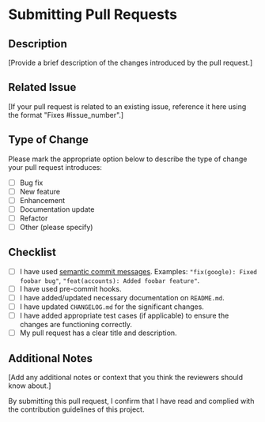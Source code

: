 # Submitting Pull Requests

## Description

[Provide a brief description of the changes introduced by the pull request.]

## Related Issue

[If your pull request is related to an existing issue, reference it here using the format "Fixes #issue_number".]

## Type of Change

Please mark the appropriate option below to describe the type of change your pull request introduces:

- [ ] Bug fix
- [ ] New feature
- [ ] Enhancement
- [ ] Documentation update
- [ ] Refactor
- [ ] Other (please specify)

## Checklist

- [ ] I have used [semantic commit messages](https://seesparkbox.com/foundry/semantic_commit_messages).
      Examples: `"fix(google): Fixed foobar bug"`, `"feat(accounts): Added foobar feature"`.
- [ ] I have used pre-commit hooks.
- [ ] I have added/updated necessary documentation on `README.md`.
- [ ] I have updated `CHANGELOG.md` for the significant changes.
- [ ] I have added appropriate test cases (if applicable) to ensure the changes are functioning correctly.
- [ ] My pull request has a clear title and description.

## Additional Notes

[Add any additional notes or context that you think the reviewers should know about.]

By submitting this pull request, I confirm that I have read and complied with the contribution guidelines of this project.
